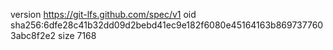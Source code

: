 version https://git-lfs.github.com/spec/v1
oid sha256:6dfe28c41b32dd09d2bebd41ec9e182f6080e45164163b8697377603abc8f2e2
size 7168
